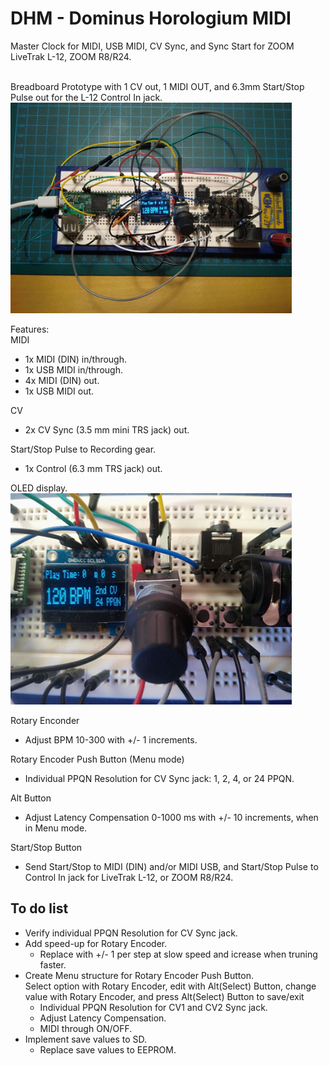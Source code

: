 # DHM - Dominus Horologium MIDI
Master Clock for MIDI, USB MIDI, CV Sync, and Sync Start for ZOOM LiveTrak L-12, ZOOM R8/R24.

<br/>Breadboard Prototype with 1 CV out, 1 MIDI OUT, and 6.3mm Start/Stop Pulse out for the L-12 Control In jack.
<img src="https://github.com/CrowStudio/DHM/blob/main/media/prototype_breadboard.jpg" alt="breadboard prototype" width="450">

Features:<br/>
MIDI 
 - 1x MIDI (DIN) in/through.
 - 1x USB MIDI in/through.
 - 4x MIDI (DIN) out.
 - 1x USB MIDI out.

CV
 - 2x CV Sync (3.5 mm mini TRS jack) out.
 
 Start/Stop Pulse to Recording gear.
 - 1x Control (6.3 mm TRS jack) out.
 
OLED display.<br/>
<img src="https://github.com/CrowStudio/DHM/blob/main/media/Main_screen.jpg" alt="closeup on display" width="450">

Rotary Enconder
 - Adjust BPM 10-300 with +/- 1 increments.<br/>

Rotary Encoder Push Button (Menu mode)
 - Individual PPQN Resolution for CV Sync jack: 1, 2, 4, or 24 PPQN.<br/>
 
Alt Button
 - Adjust Latency Compensation 0-1000 ms with +/- 10 increments, when in Menu mode.

Start/Stop Button
 - Send Start/Stop to MIDI (DIN) and/or MIDI USB, and Start/Stop Pulse to Control In jack for LiveTrak L-12, or ZOOM R8/R24.
  

## To do list
- Verify individual PPQN Resolution for CV Sync jack.
- Add speed-up for Rotary Encoder.
  - Replace with +/- 1 per step at slow speed and icrease when truning faster.
- Create Menu structure for Rotary Encoder Push Button.<br/>
  Select option with Rotary Encoder, edit with Alt(Select) Button, change value with Rotary Encoder, and press Alt(Select) Button to save/exit
  - Individual PPQN Resolution for CV1 and CV2 Sync jack.
  - Adjust Latency Compensation.
  - MIDI through ON/OFF.
- Implement save values to SD.
  - Replace save values to EEPROM. 
